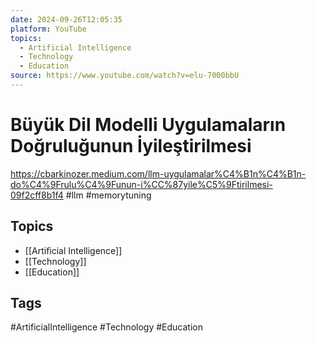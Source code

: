 ```yaml
---
date: 2024-09-26T12:05:35
platform: YouTube
topics:
  - Artificial Intelligence
  - Technology
  - Education
source: https://www.youtube.com/watch?v=elu-7000bbU
---
```

# Büyük Dil Modelli Uygulamaların Doğruluğunun İyileştirilmesi

https://cbarkinozer.medium.com/llm-uygulamalar%C4%B1n%C4%B1n-do%C4%9Frulu%C4%9Funun-i%CC%87yile%C5%9Ftirilmesi-09f2cff8b1f4
#llm #memorytuning

## Topics
- [[Artificial Intelligence]]
- [[Technology]]
- [[Education]]

## Tags
#ArtificialIntelligence #Technology #Education